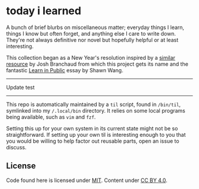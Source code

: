 # today i learned

A bunch of brief blurbs on miscellaneous matter; everyday things I learn, things
I know but often forget, and anything else I care to write down. They're not
always definitive nor novel but hopefully helpful or at least interesting.

This collection began as a New Year's resolution inspired by a [similar
resource][jbranchaud/til] by Josh Branchaud from which this project gets its
name and the fantastic [Learn in Public] essay by Shawn Wang.

[jbranchaud/til]: https://github.com/jbranchaud/til
[learn in public]: https://www.swyx.io/learn-in-public/

---

Update test

---

This repo is automatically maintained by a `til` script, found in `/bin/til`,
symlinked into my `/.local/bin` directory. It relies on some local programs
being available, such as `vim` and `fzf`.

Setting this up for your own system in its current state might not be so
straightforward. If setting up your own til is interesting enough to you that
you would be willing to help factor out reusable parts, open an issue to
discuss.

## License

Code found here is licensed under [MIT]. Content under [CC BY 4.0].

[MIT]: ./LICENSE
[CC BY 4.0]: https://creativecommons.org/licenses/by/4.0/
